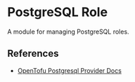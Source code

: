 # PostgreSQL Role

A module for managing PostgreSQL roles.

## References

- [OpenTofu Postgresql Provider Docs](https://search.opentofu.org/provider/cyrilgdn/postgresql/latest/docs/resources/postgresql_role)
